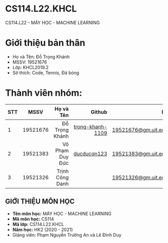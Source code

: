 # CS114.L22.KHCL
CS114.L22 - MÁY HỌC - MACHINE LEARNING
# Giới thiệu bản thân
- Họ và Tên: Đỗ Trọng Khánh
- MSSV: 19521676
- Lớp: KHCL2019.2
- Sở thích: Code, Tennis, Đá bóng
# Thành viên nhóm:
| STT    | MSSV          | Họ và Tên              | Github                                                | Email                   |
| ------ |:-------------:| ----------------------:|------------------------------------------------------:|-------------------------:
| 1      | 19521676      | Đỗ Trọng Khánh         |[trong-khanh-1109](https://github.com/trong-khanh-1109)|19521676@gm.uit.edu.vn   |
| 2      | 19521383      | Võ Phạm Duy Đức        |[ducducqn123](https://github.com/ducducqn123)          |19521383@gm.uit.edu.vn   |
| 3      | 19521326      | Trịnh Công Danh        |                                                       |19521326@gm.uit.edu.vn   |
## GIỚI THIỆU MÔN HỌC
* **Tên môn học:** MÁY HỌC - MACHINE LEARNING
* **Mã môn học:** CS114
* **Mã lớp:** CS114.L22.KHCL
* **Năm học:** HK2 (2020 - 2021)
* Giảng viên: Phạm Nguyễn Trường An và Lê Đình Duy

